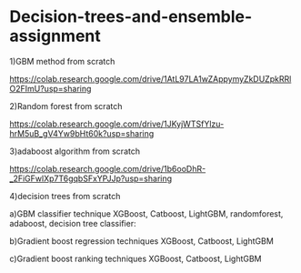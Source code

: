 # Decision-trees-and-ensemble-assignment
1)GBM method from scratch

https://colab.research.google.com/drive/1AtL97LA1wZAppymyZkDUZpkRRlO2FImU?usp=sharing

2)Random forest from scratch

https://colab.research.google.com/drive/1JKyjWTSfYlzu-hrM5uB_gV4Yw9bHt60k?usp=sharing

3)adaboost algorithm from scratch

https://colab.research.google.com/drive/1b6ooDhR-_2FiGFwlXp7T6gqbSFxYPJJp?usp=sharing

4)decision trees from scratch

a)GBM classifier technique XGBoost, Catboost, LightGBM, randomforest, adaboost, decision tree classifier:

b)Gradient boost regression techniques XGBoost, Catboost, LightGBM

c)Gradient boost ranking techniques XGBoost, Catboost, LightGBM
